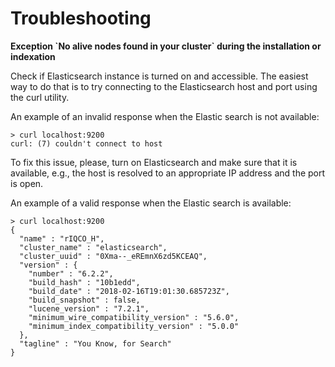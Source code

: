 # Troubleshooting

**Exception \`No alive nodes found in your cluster\` during the installation or indexation**

Check if Elasticsearch instance is turned on and accessible. The easiest way to do that is to try connecting to the Elasticsearch host and port using the curl utility.

An example of an invalid response when the Elastic search is not available:

```none
> curl localhost:9200
curl: (7) couldn't connect to host
```

To fix this issue, please, turn on Elasticsearch and make sure that it is available, e.g., the host is resolved to an appropriate IP address and the port is open.

An example of a valid response when the Elastic search is available:

```none
> curl localhost:9200
{
  "name" : "rIQCO_H",
  "cluster_name" : "elasticsearch",
  "cluster_uuid" : "0Xma--_eREmnX6zd5KCEAQ",
  "version" : {
    "number" : "6.2.2",
    "build_hash" : "10b1edd",
    "build_date" : "2018-02-16T19:01:30.685723Z",
    "build_snapshot" : false,
    "lucene_version" : "7.2.1",
    "minimum_wire_compatibility_version" : "5.6.0",
    "minimum_index_compatibility_version" : "5.0.0"
  },
  "tagline" : "You Know, for Search"
}
```
